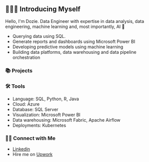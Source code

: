 ## 🙋🏻‍♀️ Introducing Myself


Hello, I'm Dozie. Data Engineer with expertise in data analysis, data engineering, machine learning and, most importantly, AI 🤖

- Querying data using SQL.
- Generate reports and dashboards using Microsoft Power BI
- Developing predictive models using machine learning
- Building data platforms, data warehousing and data pipeline orchestration

### 📚 Projects



### 🛠️ Tools

- Language: SQL, Python, R, Java
- Cloud: Azure
- Database: SQL Server
- Visualization: Microsoft Power BI
- Data warehousing: Microsoft Fabric, Apache Airflow
- Deployments: Kubernetes

### 👋🏻 Connect with Me

- [Linkedin](https://www.linkedin.com/in/DozieSixtus/)
- Hire me on [Upwork](https://www.upwork.com/freelancers/~0113137a0d12eaeea0)
